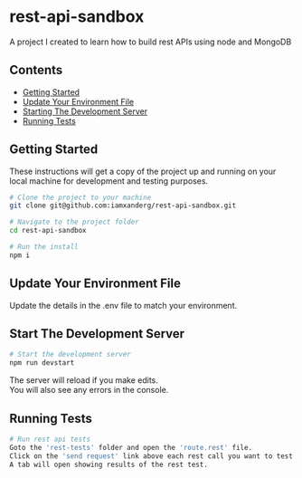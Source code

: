 # rest-api-sandbox

A project I created to learn how to build rest APIs using node and MongoDB

## Contents

- [Getting Started](#getting-started)
- [Update Your Environment File](#update-your-environment-file)
- [Starting The Development Server](#starting-the-development-server)
- [Running Tests](#running-tests)

## Getting Started

These instructions will get a copy of the project up and running on your local machine for development and testing purposes.

```bash
# Clone the project to your machine
git clone git@github.com:iamxanderg/rest-api-sandbox.git

# Navigate to the project folder
cd rest-api-sandbox

# Run the install
npm i
```

## Update Your Environment File

Update the details in the .env file to match your environment.

## Start The Development Server

```bash
# Start the development server
npm run devstart
```

The server will reload if you make edits.\
You will also see any errors in the console.

## Running Tests

```bash
# Run rest api tests
Goto the 'rest-tests' folder and open the 'route.rest' file.
Click on the 'send request' link above each rest call you want to test.
A tab will open showing results of the rest test.
```
